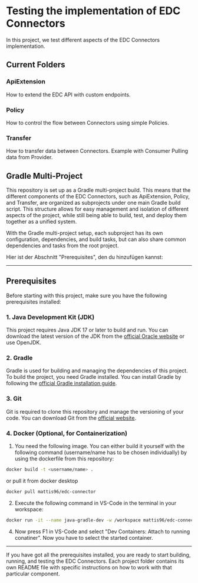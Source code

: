# Testing the implementation of EDC Connectors

In this project, we test different aspects of the EDC Connectors implementation.

## Current Folders

### ApiExtension

How to extend the EDC API with custom endpoints.

### Policy

How to control the flow between Connectors using  simple Policies.

### Transfer

How to transfer data between Connectors. Example with Consumer Pulling data from Provider.

## Gradle Multi-Project

This repository is set up as a Gradle multi-project build. This means that the different components of the EDC Connectors, such as ApiExtension, Policy, and Transfer, are organized as subprojects under one main Gradle build script. This structure allows for easy management and isolation of different aspects of the project, while still being able to build, test, and deploy them together as a unified system.

With the Gradle multi-project setup, each subproject has its own configuration, dependencies, and build tasks, but can also share common dependencies and tasks from the root project.

Hier ist der Abschnitt "Prerequisites", den du hinzufügen kannst:

---

## Prerequisites

Before starting with this project, make sure you have the following prerequisites installed:

### 1. **Java Development Kit (JDK)**

This project requires Java JDK 17 or later to build and run. You can download the latest version of the JDK from the [official Oracle website](https://www.oracle.com/java/technologies/javase-jdk17-downloads.html) or use OpenJDK.

### 2. **Gradle**

Gradle is used for building and managing the dependencies of this project. To build the project, you need Gradle installed. You can install Gradle by following the [official Gradle installation guide](https://gradle.org/install/).

### 3. **Git**

Git is required to clone this repository and manage the versioning of your code. You can download Git from the [official website](https://git-scm.com/).

### 4. **Docker (Optional, for Containerization)**

1. You need the following image. You can either build it yourself with the following command (username/name has to be chosen individually) by using the dockerfile from this repository:

```bash
docker build -t <username/name> .
```

   or pull it from docker desktop

```bash
docker pull mattis96/edc-connector
```

2. Execute the following command in VS-Code in the terminal in your workspace:

```bash
docker run -it --name java-gradle-dev -w /workspace mattis96/edc-connector
```

4. Now press F1 in VS-Code and select "Dev Containers: Attach to running conatiner". Now you have to select the started container.
---

If you have got all the prerequisites installed, you are ready to start building, running, and testing the EDC Connectors. Each project folder contains its own README file with specific instructions on how to work with that particular component.
